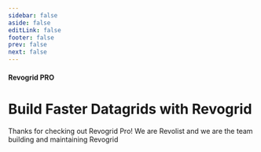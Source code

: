 ```yaml
---
sidebar: false
aside: false
editLink: false
footer: false
prev: false
next: false
---
```


#### Revogrid PRO

# Build Faster Datagrids with Revogrid

Thanks for checking out Revogrid Pro!
We are Revolist and we are the team building and maintaining Revogrid

<!--@include: ../guide/support.md-->